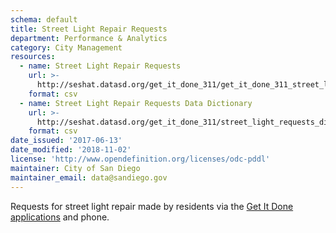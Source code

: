 ```yaml
---
schema: default
title: Street Light Repair Requests
department: Performance & Analytics
category: City Management
resources:
  - name: Street Light Repair Requests
    url: >-
      http://seshat.datasd.org/get_it_done_311/get_it_done_311_street_light_requests_datasd.csv
    format: csv
  - name: Street Light Repair Requests Data Dictionary
    url: >-
      http://seshat.datasd.org/get_it_done_311/street_light_requests_dictionary_datasd.csv
    format: csv
date_issued: '2017-06-13'
date_modified: '2018-11-02'
license: 'http://www.opendefinition.org/licenses/odc-pddl'
maintainer: City of San Diego
maintainer_email: data@sandiego.gov
---
```

Requests for street light repair made by residents via the
<a href="https://www.sandiego.gov/get-it-done" target="_blank" rel="noopener">
Get It Done applications</a> and phone.
